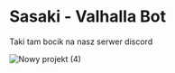 # Sasaki - Valhalla Bot
Taki tam bocik na nasz serwer discord

![Nowy projekt (4)](https://github.com/Wojtsik/valhallabot-kangur/assets/72934201/0e7a7665-a1b0-4ebb-a7fa-a2bdc3946439)
